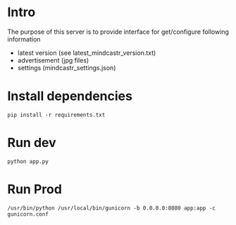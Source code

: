 # Intro
The purpose of this server is to provide interface for get/configure following information 
* latest version (see latest_mindcastr_version.txt)
* advertisement (jpg files)
* settings (mindcastr_settings.json)


# Install dependencies
`pip install -r requirements.txt`

# Run dev

`python app.py`


# Run Prod

`/usr/bin/python /usr/local/bin/gunicorn -b 0.0.0.0:8080 app:app -c gunicorn.conf`